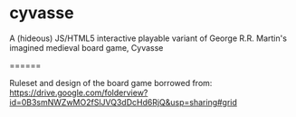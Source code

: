 cyvasse
=======

A (hideous) JS/HTML5 interactive playable variant of George R.R. Martin's imagined medieval board game, Cyvasse

======

Ruleset and design of the board game borrowed from: https://drive.google.com/folderview?id=0B3smNWZwMO2fSlJVQ3dDcHd6RjQ&usp=sharing#grid
